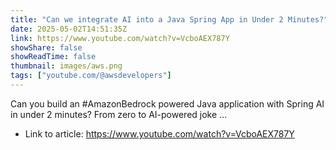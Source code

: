 ```yaml
---
title: "Can we integrate AI into a Java Spring App in Under 2 Minutes?"
date: 2025-05-02T14:51:35Z
link: https://www.youtube.com/watch?v=VcboAEX787Y
showShare: false
showReadTime: false
thumbnail: images/aws.png
tags: ["youtube.com/@awsdevelopers"]
---
```

Can you build an #AmazonBedrock powered Java application with Spring AI in under 2 minutes? From zero to AI-powered joke ...

- Link to article: https://www.youtube.com/watch?v=VcboAEX787Y